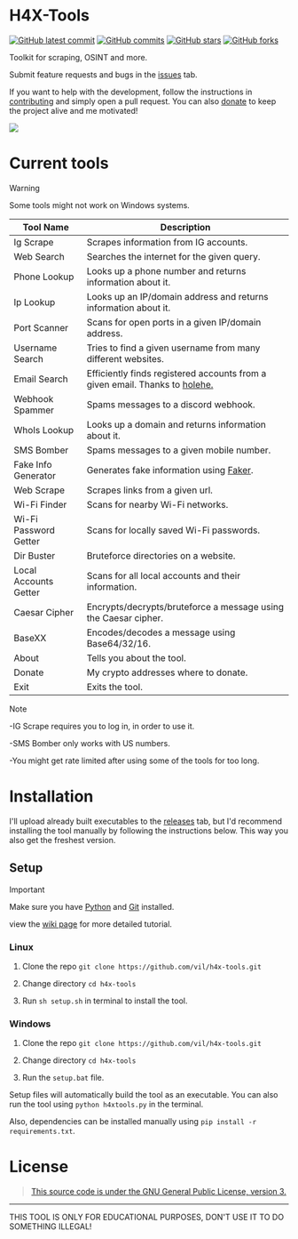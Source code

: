 # H4X-Tools
[![GitHub latest commit](https://badgen.net/github/last-commit/V1li/H4X-Tools)](https://GitHub.com/V1li/H4X-Tools/commit/)
[![GitHub commits](https://badgen.net/github/commits/V1li/H4X-Tools)](https://GitHub.com/V1li/H4X-Tools/commit/)
[![GitHub stars](https://badgen.net/github/stars/V1li/H4X-Tools)](https://GitHub.com/V1li/H4X-Tools/stargazers/)
[![GitHub forks](https://badgen.net/github/forks/V1li/H4X-Tools)](https://GitHub.com/V1li/H4X-Tools/network/)

Toolkit for scraping, OSINT and more.


Submit feature requests and bugs in the [issues](https://github.com/vil/H4X-Tools/issues) tab.


If you want to help with the development, follow the instructions in [contributing](CONTRIBUTING.md) and simply open a pull request. 
You can also [donate](https://vili.dev/#donate) to keep the project alive and me motivated!


![](https://github.com/vil/H4X-Tools/blob/master/img/gui-v0.2.15plus.png)

# Current tools
> [!WARNING]
> Some tools might not work on Windows systems.

| Tool Name             | Description                                                                                                       |
|-----------------------|-------------------------------------------------------------------------------------------------------------------|
| Ig Scrape             | Scrapes information from IG accounts.                                                                             |
| Web Search            | Searches the internet for the given query.                                                                        |
| Phone Lookup          | Looks up a phone number and returns information about it.                                                         |
| Ip Lookup             | Looks up an IP/domain address and returns information about it.                                                   |
| Port Scanner          | Scans for open ports in a given IP/domain address.                                                                |
| Username Search       | Tries to find a given username from many different websites.                                                      |
| Email Search          | Efficiently finds registered accounts from a given email. Thanks to [holehe.](https://github.com/megadose/holehe) |
| Webhook Spammer       | Spams messages to a discord webhook.                                                                              |
| WhoIs Lookup          | Looks up a domain and returns information about it.                                                               |
| SMS Bomber            | Spams messages to a given mobile number.                                                                          |
| Fake Info Generator   | Generates fake information using [Faker](https://pypi.org/project/Faker/).                                        |
| Web Scrape            | Scrapes links from a given url.                                                                                   |
| Wi-Fi Finder          | Scans for nearby Wi-Fi networks.                                                                                  |
| Wi-Fi Password Getter | Scans for locally saved Wi-Fi passwords.                                                                          |
| Dir Buster            | Bruteforce directories on a website.                                                                              |
| Local Accounts Getter | Scans for all local accounts and their information.                                                               |
| Caesar Cipher         | Encrypts/decrypts/bruteforce a message using the Caesar cipher.                                                   |
| BaseXX                | Encodes/decodes a message using Base64/32/16.                                                                     |
| About                 | Tells you about the tool.                                                                                         |
| Donate                | My crypto addresses where to donate.                                                                              |    
| Exit                  | Exits the tool.                                                                                                   |

> [!NOTE]  
> -IG Scrape requires you to log in, in order to use it.
> 
> -SMS Bomber only works with US numbers.
>
> -You might get rate limited after using some of the tools for too long.

# Installation
I'll upload already built executables to the [releases](https://github.com/vil/H4X-Tools/releases) tab, 
but I'd recommend installing the tool manually by following the instructions below. This way you also get the freshest version.

## Setup
> [!IMPORTANT]
> Make sure you have [Python](https://www.python.org/downloads/) and [Git](https://git-scm.com/downloads) installed.
>
> view the [wiki page](https://github.com/vil/H4X-Tools/wiki) for more detailed tutorial.

### Linux
1. Clone the repo `git clone https://github.com/vil/h4x-tools.git`

2. Change directory `cd h4x-tools`

3. Run `sh setup.sh` in terminal to install the tool.

### Windows
1. Clone the repo `git clone https://github.com/vil/h4x-tools.git`

2. Change directory `cd h4x-tools`

3. Run the `setup.bat` file.

Setup files will automatically build the tool as an executable.
You can also run the tool using `python h4xtools.py` in the terminal.

Also, dependencies can be installed manually using `pip install -r requirements.txt`.

# License
>[This source code is under the GNU General Public License, version 3.](https://www.gnu.org/licenses/gpl-3.0.txt)

-------------------------------------------
THIS TOOL IS ONLY FOR EDUCATIONAL PURPOSES, DON'T USE IT TO DO SOMETHING ILLEGAL!
